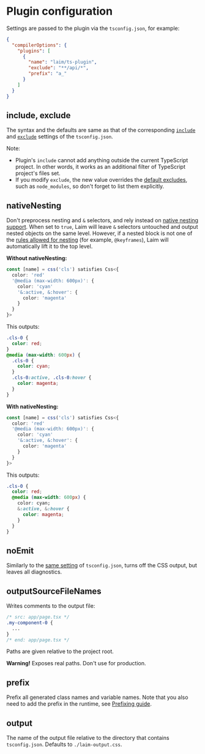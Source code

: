 # Plugin configuration

Settings are passed to the plugin via the `tsconfig.json`, for example:

```json
{
  "compilerOptions": {
    "plugins": [
      {
        "name": "laim/ts-plugin",
        "exclude": "**/api/*",
        "prefix": "a_"
      }
    ]
  }
}
```

## include, exclude

The syntax and the defaults are same as that of the corresponding [`include`](https://www.typescriptlang.org/tsconfig/#include) and [`exclude`](https://www.typescriptlang.org/tsconfig/#exclude) settings of the `tsconfig.json`.

Note:

- Plugin's `include` cannot add anything outside the current TypeScript project. In other words, it works as an additional filter of TypeScript project's files set.
- If you modify `exclude`, the new value overrides the [default excludes](https://www.typescriptlang.org/tsconfig/#exclude), such as `node_modules`, so don't forget to list them explicitly.

## nativeNesting

Don't preprocess nesting and `&` selectors, and rely instead on [native nesting support](https://drafts.csswg.org/css-nesting-1/). When set to `true`, Laim will leave `&` selectors untouched and output nested objects on the same level. However, if a nested block is not one of the [rules allowed for nesting](https://drafts.csswg.org/css-nesting-1/#conditionals) (for example, `@keyframes`), Laim will automatically lift it to the top level.

**Without nativeNesting:**

```ts
const [name] = css('cls') satisfies Css<{
  color: 'red'
  '@media (max-width: 600px)': {
    color: 'cyan'
    '&:active, &:hover': {
      color: 'magenta'
    }
  }
}>
```

This outputs:

```css
.cls-0 {
  color: red;
}
@media (max-width: 600px) {
  .cls-0 {
    color: cyan;
  }
  .cls-0:active, .cls-0:hover {
    color: magenta;
  }
}
```

**With nativeNesting:**

```ts
const [name] = css('cls') satisfies Css<{
  color: 'red'
  '@media (max-width: 600px)': {
    color: 'cyan'
    '&:active, &:hover': {
      color: 'magenta'
    }
  }
}>
```

This outputs:

```css
.cls-0 {
  color: red;
  @media (max-width: 600px) {
    color: cyan;
    &:active, &:hover {
      color: magenta;
    }
  }
}
```

## noEmit

Similarly to the [same setting](https://www.typescriptlang.org/tsconfig/#noEmit) of `tsconfig.json`, turns off the CSS output, but leaves all diagnostics.

## outputSourceFileNames

Writes comments to the output file:

```css
/* src: app/page.tsx */
.my-component-0 {
  ...
}
/* end: app/page.tsx */
```

Paths are given relative to the project root.

**Warning!** Exposes real paths. Don't use for production.

## prefix

Prefix all generated class names and variable names. Note that you also need to add the prefix in the runtime, see [Prefixing guide](./Prefixing.md).

## output

The name of the output file relative to the directory that contains `tsconfig.json`. Defaults to `./laim-output.css`.
